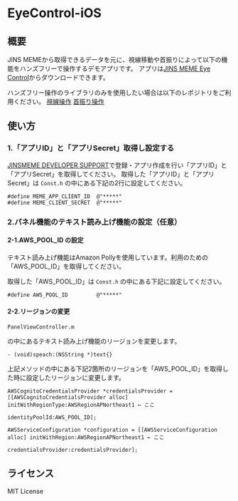 # EyeControl-iOS

## 概要

JINS MEMEから取得できるデータを元に、視線移動や首振りによって以下の機能をハンズフリーで操作するデモアプリです。
アプリは[JINS MEME Eye Control](https://itunes.apple.com/jp/app/jins-meme-eye-control/id1407318434?mt=8)からダウンロードできます。

ハンズフリー操作のライブラリのみを使用したい場合は以下のレポジトリをご利用ください。
[視線操作](https://github.com/jins-meme/JinsMemeLib-EyeControl-iOS)
[首振り操作](https://github.com/jins-meme/JinsMemeLib-HeadControl-iOS)

## 使い方

### 1.「アプリID」と「アプリSecret」取得し設定する

[JINSMEME DEVELOPER SUPPORT](https://jins-meme.com/ja/developers/)で登録・アプリ作成を行い「アプリID」と「アプリSecret」を取得してください。
取得した「アプリID」と「アプリSecret」は
`Const.h`
の中にある下記の2行に設定してください。

~~~
#define MEME_APP_CLIENT_ID  @"*****"
#define MEME_CLIENT_SECRET  @"*****"
~~~


### 2.パネル機能のテキスト読み上げ機能の設定（任意）

#### 2-1.AWS_POOL_ID の設定

テキスト読み上げ機能はAmazon Pollyを使用しています。利用のための「AWS_POOL_ID」を取得してください。

取得した「AWS_POOL_ID」は
`Const.h`
の中にある下記に設定してください。

~~~
#define AWS_POOL_ID         @"*****"
~~~

#### 2-2.リージョンの変更

`PanelViewController.m`

の中にあるテキスト読み上げ機能のリージョンを変更します。

`- (void)speach:(NSString *)text{}`

上記メソッドの中にある下記2箇所のリージョンを「AWS_POOL_ID」を取得した時に設定したリージョンに変更します。

~~~~
AWSCognitoCredentialsProvider *credentialsProvider = [[AWSCognitoCredentialsProvider alloc] initWithRegionType:AWSRegionAPNortheast1 ← ここ
                                                                                                    identityPoolId:AWS_POOL_ID];
~~~~

~~~~
AWSServiceConfiguration *configuration = [[AWSServiceConfiguration alloc] initWithRegion:AWSRegionAPNortheast1 ← ここ
                                                                         credentialsProvider:credentialsProvider];
~~~~

## ライセンス

MIT License

